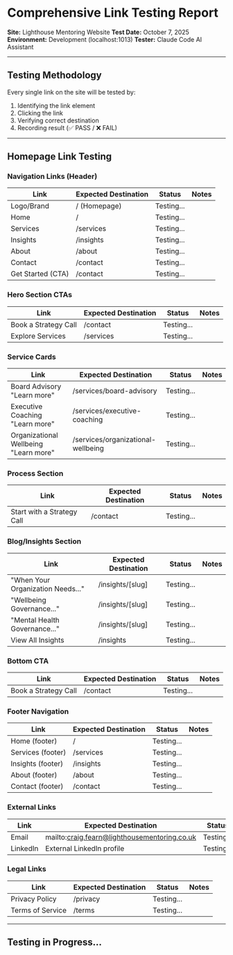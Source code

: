 # Comprehensive Link Testing Report
**Site:** Lighthouse Mentoring Website
**Test Date:** October 7, 2025
**Environment:** Development (localhost:1013)
**Tester:** Claude Code AI Assistant

---

## Testing Methodology

Every single link on the site will be tested by:
1. Identifying the link element
2. Clicking the link
3. Verifying correct destination
4. Recording result (✅ PASS / ❌ FAIL)

---

## Homepage Link Testing

### Navigation Links (Header)

| Link | Expected Destination | Status | Notes |
|------|---------------------|--------|-------|
| Logo/Brand | / (Homepage) | Testing... | |
| Home | / | Testing... | |
| Services | /services | Testing... | |
| Insights | /insights | Testing... | |
| About | /about | Testing... | |
| Contact | /contact | Testing... | |
| Get Started (CTA) | /contact | Testing... | |

### Hero Section CTAs

| Link | Expected Destination | Status | Notes |
|------|---------------------|--------|-------|
| Book a Strategy Call | /contact | Testing... | |
| Explore Services | /services | Testing... | |

### Service Cards

| Link | Expected Destination | Status | Notes |
|------|---------------------|--------|-------|
| Board Advisory "Learn more" | /services/board-advisory | Testing... | |
| Executive Coaching "Learn more" | /services/executive-coaching | Testing... | |
| Organizational Wellbeing "Learn more" | /services/organizational-wellbeing | Testing... | |

### Process Section

| Link | Expected Destination | Status | Notes |
|------|---------------------|--------|-------|
| Start with a Strategy Call | /contact | Testing... | |

### Blog/Insights Section

| Link | Expected Destination | Status | Notes |
|------|---------------------|--------|-------|
| "When Your Organization Needs..." | /insights/[slug] | Testing... | |
| "Wellbeing Governance..." | /insights/[slug] | Testing... | |
| "Mental Health Governance..." | /insights/[slug] | Testing... | |
| View All Insights | /insights | Testing... | |

### Bottom CTA

| Link | Expected Destination | Status | Notes |
|------|---------------------|--------|-------|
| Book a Strategy Call | /contact | Testing... | |

### Footer Navigation

| Link | Expected Destination | Status | Notes |
|------|---------------------|--------|-------|
| Home (footer) | / | Testing... | |
| Services (footer) | /services | Testing... | |
| Insights (footer) | /insights | Testing... | |
| About (footer) | /about | Testing... | |
| Contact (footer) | /contact | Testing... | |

### External Links

| Link | Expected Destination | Status | Notes |
|------|---------------------|--------|-------|
| Email | mailto:craig.fearn@lighthousementoring.co.uk | Testing... | |
| LinkedIn | External LinkedIn profile | Testing... | |

### Legal Links

| Link | Expected Destination | Status | Notes |
|------|---------------------|--------|-------|
| Privacy Policy | /privacy | Testing... | |
| Terms of Service | /terms | Testing... | |

---

## Testing in Progress...
